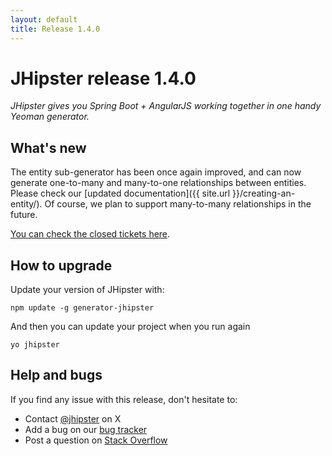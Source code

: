 ```yaml
---
layout: default
title: Release 1.4.0
---
```


JHipster release 1.4.0
==================

*JHipster gives you Spring Boot + AngularJS working together in one handy Yeoman generator.*

What's new
----------

The entity sub-generator has been once again improved, and can now generate one-to-many and many-to-one relationships between entities. Please check our [updated documentation]({{ site.url }}/creating-an-entity/). Of course, we plan to support many-to-many relationships in the future.

[You can check the closed tickets here](https://github.com/jhipster/generator-jhipster/issues?q=milestone%3A1.4.0+is%3Aclosed).

How to upgrade
------------

Update your version of JHipster with:

```
npm update -g generator-jhipster
```

And then you can update your project when you run again

```
yo jhipster
```

Help and bugs
--------------

If you find any issue with this release, don't hesitate to:

- Contact [@jhipster](https://twitter.com/jhipster) on X
- Add a bug on our [bug tracker](https://github.com/jhipster/generator-jhipster/issues?state=open)
- Post a question on [Stack Overflow](http://stackoverflow.com/tags/jhipster/info)
